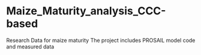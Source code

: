 # Maize_Maturity_analysis_CCC-based
Research Data for maize maturity The project includes PROSAIL model code and measured data
